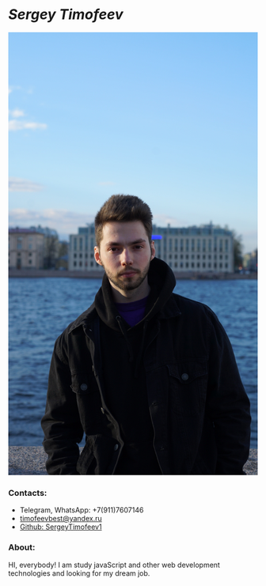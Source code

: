 # ___Sergey Timofeev___
![](cv-logo.jpg)
### Contacts:
* Telegram, WhatsApp: +7(911)7607146
* timofeevbest@yandex.ru
* [Github: SergeyTimofeev1](https://github.com/SergeyTimofeev1) 
### About:
HI, everybody! I am study javaScript and other web development technologies and looking for my dream job.
